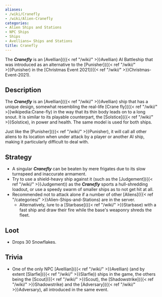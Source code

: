 ```yaml
---
aliases:
- /wiki/Cranefly
- /wiki/Alien-Cranefly
categories:
- Alien Ships and Stations
- NPC Ships
- Ships
- Avellians= Ships and Stations
title: Cranefly
---
```


The **_Cranefly_** is an [Avellian]({{< ref "/wiki/" >}}Avellian) AI Battleship that was introduced as an alternative to the [Punisher]({{< ref "/wiki/" >}}Punisher) in the [Christmas Event 2021]({{< ref "/wiki/" >}}Christmas-Event-2021).

## Description

The **_Cranefly_** is an [Avellian]({{< ref "/wiki/" >}}Avellian) ship that has a unique design, somewhat resembling the real-life [Crane fly]({{< ref "/wiki/" >}}wikipedia:Crane-fly) in the way that its thin body leads on to a long snout. It is similar to its playable counterpart, the [Solstice]({{< ref "/wiki/" >}}Solstice), in power and health. The same model is used for both ships.

Just like the [Punisher]({{< ref "/wiki/" >}}Punisher), it will call all other aliens to its location when under attack by a player or another AI ship, making it particularly difficult to deal with.

## Strategy

- A singular **_Cranefly_** can be beaten by mere frigates due to its slow turnspeed and inaccurate armament.
- Try to use a shield-heavy ship against it (such as the [Judgement]({{< ref "/wiki/" >}}Judgement)) as the **_Cranefly_** sports a hull-shredding loadout, or use a speedy swarm of smaller ships as to not get hit at all.
- Recommended not to attack alone if a number of other [Aliens]({{< ref "/categories/" >}}Alien-Ships-and-Stations) are in the server.
  - Alternatively, lure to a [Starbase]({{< ref "/wiki/" >}}Starbase) with a fast ship and draw their fire while the base's weaponry shreds the fleet.

## Loot

- Drops 30 Snowflakes.

## Trivia

- One of the only NPC [Avellian]({{< ref "/wiki/" >}}Avellian) (and by extent [Slarfie]({{< ref "/wiki/" >}}Slarfie)) ships in the game, the others being the [Scout]({{< ref "/wiki/" >}}Scout), the [Shadowstrike]({{< ref "/wiki/" >}}Shadowstrike) and the [Adversary]({{< ref "/wiki/" >}}Adversary), all introduced in the same event.